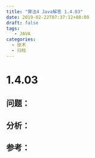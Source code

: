 ```yaml
---
title: "算法4 Java解答 1.4.03"
date: 2019-02-22T07:37:12+08:00
draft: false
tags:
   - JAVA
categories:
  - 技术
  - 归档
---
```



# 1.4.03

## 问题：


## 分析：


## 参考：


